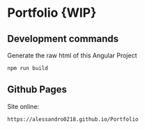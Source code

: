 # Portfolio {WIP}

## Development commands

Generate the raw html of this Angular Project

```shell
npm run build
```

## Github Pages

Site online:
```shell
https://alessandro0218.github.io/Portfolio
```
